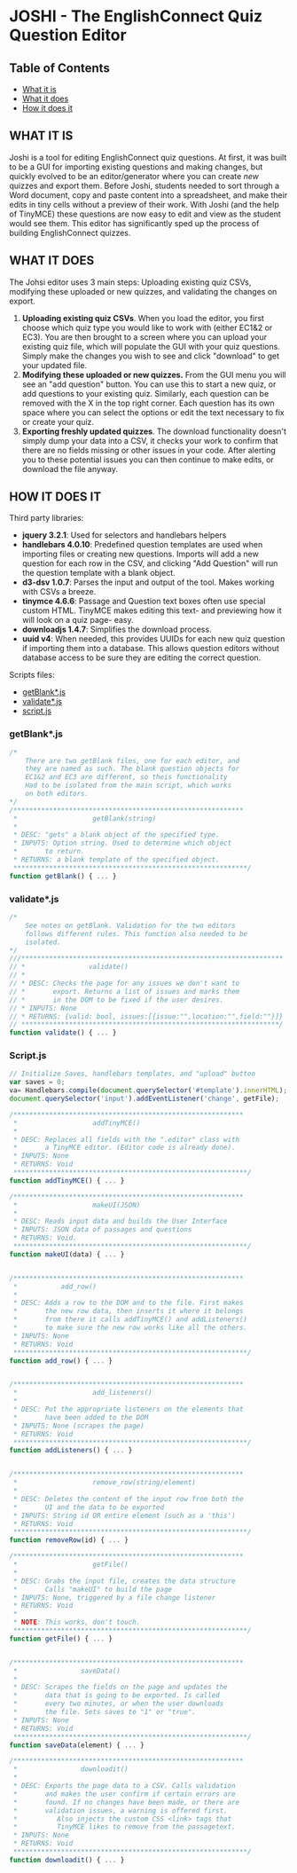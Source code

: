 # JOSHI - The EnglishConnect Quiz Question Editor
## Table of Contents
* [What it is](#is)
* [What it does](#does)
* [How it does it](#how)

<a name="is"></a>
## WHAT IT IS 
Joshi is a tool for editing EnglishConnect quiz questions. At first, it was built to be a GUI for importing existing questions and making changes, but quickly evolved to be an editor/generator where you can create *new* quizzes and export them. Before Joshi, students needed to sort through a Word document, copy and paste content into a spreadsheet, and make their edits in tiny cells without a preview of their work. With Joshi (and the help of TinyMCE) these questions are now easy to edit and view as the student would see them. This editor has significantly sped up the process of building EnglishConnect quizzes.

<a name="does"></a>
## WHAT IT DOES

The Johsi editor uses 3 main steps: Uploading existing quiz CSVs, modifying these uploaded or new quizzes, and validating the changes on export.

1. **Uploading existing quiz CSVs**. When you load the editor, you first choose which quiz type you would like to work with (either EC1&2 or EC3). You are then brought to a screen where you can upload your existing quiz file, which will populate the GUI with your quiz questions. Simply make the changes you wish to see and click "download" to get your updated file.
2. **Modifying these uploaded or new quizzes.** From the GUI menu you will see an "add question" button. You can use this to start a new quiz, or add questions to your existing quiz. Similarly, each question can be removed with the X in the top right corner. Each question has its own space where you can select the options or edit the text necessary to fix or create your quiz.
3. **Exporting freshly updated quizzes**. The download functionality doesn't simply dump your data into a CSV, it checks your work to confirm that there are no fields missing or other issues in your code. After alerting you to these potential issues you can then continue to make edits, or download the file anyway. 

<a name="how"></a>
## HOW IT DOES IT

Third party libraries:
* **jquery 3.2.1**: Used for selectors and handlebars helpers
* **handlebars 4.0.10**: Predefined question templates are used when importing files or creating new questions. Imports will add a new question for each row in the CSV, and clicking "Add Question" will run the question template with a blank object.
* **d3-dsv 1.0.7**: Parses the input and output of the tool. Makes working with CSVs a breeze.
* **tinymce 4.6.6**: Passage and Question text boxes often use special custom HTML. TinyMCE makes editing this text- and previewing how it will look on a quiz page- easy. 
* **downloadjs 1.4.7**: Simplifies the download process.
* **uuid v4**: When needed, this provides UUIDs for each new quiz question if importing them into a database. This allows question editors without database access to be sure they are editing the correct question.

Scripts files: 
* [getBlank*.js](#getblank)
* [validate*.js](#validate)
* [script.js](#script)

<a name="getblank"></a>
### getBlank*.js
```javascript
/* 
    There are two getBlank files, one for each editor, and 
    they are named as such. The blank question objects for
    EC1&2 and EC3 are different, so theis functionality 
    Had to be isolated from the main script, which works
    on both editors.
*/
/**********************************************************
 *                   getBlank(string)
 *
 * DESC: "gets" a blank object of the specified type.
 * INPUTS: Option string. Used to determine which object
 *       to return.
 * RETURNS: a blank template of the specified object.
 ***********************************************************/
function getBlank() { ... }

```
<a name="validate"></a>
### validate*.js
```javascript
/* 
    See notes on getBlank. Validation for the two editors 
    follows different rules. This function also needed to be 
    isolated.
*/
///******************************************************************
// *                validate()
// *
// * DESC: Checks the page for any issues we don't want to
// *       export. Returns a list of issues and marks them
// *       in the DOM to be fixed if the user desires.
// * INPUTS: None
// * RETURNS: {valid: bool, issues:[{issue:"",location:"",field:""}]}
// *****************************************************************/
function validate() { ... }

```
<a name="script"></a>
### Script.js
```javascript
// Initialize Saves, handlebars templates, and "upload" button
var saves = 0;
va= Handlebars.compile(document.querySelector('#template').innerHTML);
document.querySelector('input').addEventListener('change', getFile);

/**********************************************************
 *                   addTinyMCE()
 *
 * DESC: Replaces all fields with the ".editor" class with
 *       a TinyMCE editor. (Editor code is already done).
 * INPUTS: None
 * RETURNS: Void
 ***********************************************************/
function addTinyMCE() { ... }

/**********************************************************
 *                   makeUI(JSON)
 *
 * DESC: Reads input data and builds the User Interface
 * INPUTS: JSON data of passages and questions
 * RETURNS: Void.
 ***********************************************************/
function makeUI(data) { ... }


/**********************************************************
 *           add_row()
 *
 * DESC: Adds a row to the DOM and to the file. First makes
 *       the new row data, then inserts it where it belongs
 *       from there it calls addTinyMCE() and addListeners()
 *       to make sure the new row works like all the others.
 * INPUTS: None
 * RETURNS: Void
 ***********************************************************/
function add_row() { ... }


/**********************************************************
 *                   add_listeners()
 *
 * DESC: Put the appropriate listeners on the elements that
 *       have been added to the DOM
 * INPUTS: None (scrapes the page)
 * RETURNS: Void
 ***********************************************************/
function addListeners() { ... }


/**********************************************************
 *                   remove_row(string/element)
 *
 * DESC: Deletes the content of the input row from both the
 *       UI and the data to be exported
 * INPUTS: String id OR entire element (such as a 'this')
 * RETURNS: Void
 ***********************************************************/
function removeRow(id) { ... }

/**********************************************************
 *                   getFile()
 *
 * DESC: Grabs the input file, creates the data structure
 *       Calls "makeUI" to build the page
 * INPUTS: None, triggered by a file change listener
 * RETURNS: Void
 *
 * NOTE: This works, don't touch.
 ***********************************************************/
function getFile() { ... }


/**********************************************************
 *                saveData()
 *
 * DESC: Scrapes the fields on the page and updates the
 *       data that is going to be exported. Is called
 *       every two minutes, or when the user downloads
 *       the file. Sets saves to "1" or "true".
 * INPUTS: None
 * RETURNS: Void
 ***********************************************************/
function saveData(element) { ... }

/**********************************************************
 *                downloadit()
 *
 * DESC: Exports the page data to a CSV. Calls validation
 *       and makes the user confirm if certain errors are
 *       found. If no changes have been made, or there are
 *       validation issues, a warning is offered first.
 *          Also injects the custom CSS <link> tags that
 *          TinyMCE likes to remove from the passagetext.
 * INPUTS: None
 * RETURNS: Void
 ***********************************************************/
function downloadit() { ... }
```


